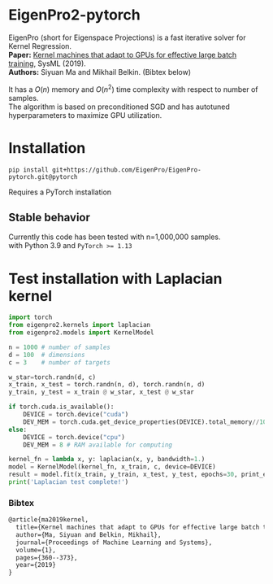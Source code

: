 # EigenPro2-pytorch

EigenPro (short for Eigenspace Projections) is a fast iterative solver for Kernel Regression.  
**Paper:** [Kernel machines that adapt to GPUs for effective large batch training](https://arxiv.org/abs/1806.06144), SysML (2019).  
**Authors:**  Siyuan Ma and Mikhail Belkin. (Bibtex below)

It has a $O(n)$ memory and $O(n^2)$ time complexity with respect to number of samples. \
The algorithm is based on preconditioned SGD and has autotuned hyperparameters to maximize GPU utilization. 

# Installation
```
pip install git+https://github.com/EigenPro/EigenPro-pytorch.git@pytorch
```
Requires a PyTorch installation

## Stable behavior
Currently this code has been tested with n=1,000,000 samples.\
with Python 3.9 and `PyTorch >= 1.13`


# Test installation with Laplacian kernel
```python
import torch
from eigenpro2.kernels import laplacian
from eigenpro2.models import KernelModel

n = 1000 # number of samples
d = 100  # dimensions
c = 3    # number of targets

w_star=torch.randn(d, c)
x_train, x_test = torch.randn(n, d), torch.randn(n, d)
y_train, y_test = x_train @ w_star, x_test @ w_star

if torch.cuda.is_available():
    DEVICE = torch.device("cuda")
    DEV_MEM = torch.cuda.get_device_properties(DEVICE).total_memory//1024**3 - 1 # GPU memory in GB, keeping aside 1GB for safety
else:
    DEVICE = torch.device("cpu")
    DEV_MEM = 8 # RAM available for computing

kernel_fn = lambda x, y: laplacian(x, y, bandwidth=1.)
model = KernelModel(kernel_fn, x_train, c, device=DEVICE)
result = model.fit(x_train, y_train, x_test, y_test, epochs=30, print_every=5, mem_gb=DEV_MEM)
print('Laplacian test complete!')
```

### Bibtex
```latex
@article{ma2019kernel,
  title={Kernel machines that adapt to GPUs for effective large batch training},
  author={Ma, Siyuan and Belkin, Mikhail},
  journal={Proceedings of Machine Learning and Systems},
  volume={1},
  pages={360--373},
  year={2019}
}
```
